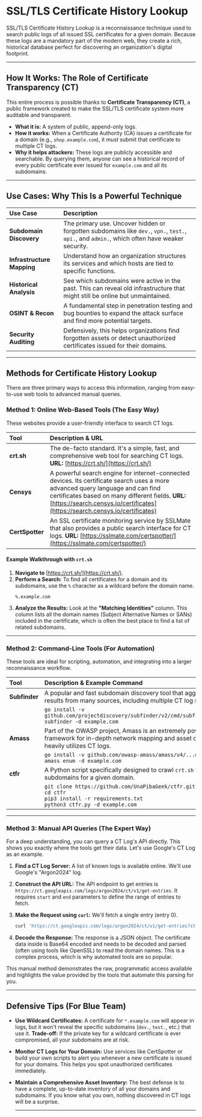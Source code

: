 # SSL/TLS Certificate History Lookup

SSL/TLS Certificate History Lookup is a reconnaissance technique used to search public logs of all issued SSL certificates for a given domain. Because these logs are a mandatory part of the modern web, they create a rich, historical database perfect for discovering an organization's digital footprint.

---

## How It Works: The Role of Certificate Transparency (CT)

This entire process is possible thanks to **Certificate Transparency (CT)**, a public framework created to make the SSL/TLS certificate system more auditable and transparent.

- **What it is:** A system of public, append-only logs.
- **How it works:** When a Certificate Authority (CA) issues a certificate for a domain (e.g., `shop.example.com`), it *must* submit that certificate to multiple CT logs.
- **Why it helps attackers:** These logs are publicly accessible and searchable. By querying them, anyone can see a historical record of every public certificate ever issued for `example.com` and all its subdomains.

---

## Use Cases: Why This Is a Powerful Technique

| Use Case | Description |
| :--- | :--- |
| **Subdomain Discovery** | The primary use. Uncover hidden or forgotten subdomains like `dev.`, `vpn.`, `test.`, `api.`, and `admin.`, which often have weaker security. |
| **Infrastructure Mapping** | Understand how an organization structures its services and which hosts are tied to specific functions. |
| **Historical Analysis** | See which subdomains were active in the past. This can reveal old infrastructure that might still be online but unmaintained. |
| **OSINT & Recon** | A fundamental step in penetration testing and bug bounties to expand the attack surface and find more potential targets. |
| **Security Auditing** | Defensively, this helps organizations find forgotten assets or detect unauthorized certificates issued for their domains. |

---

## Methods for Certificate History Lookup

There are three primary ways to access this information, ranging from easy-to-use web tools to advanced manual queries.

### Method 1: Online Web-Based Tools (The Easy Way)

These websites provide a user-friendly interface to search CT logs.

| Tool | Description & URL |
| :--- | :--- |
| **crt.sh** | The de-facto standard. It's a simple, fast, and comprehensive web tool for searching CT logs. **URL:** [https://crt.sh/](https://crt.sh/) |
| **Censys** | A powerful search engine for internet-connected devices. Its certificate search uses a more advanced query language and can find certificates based on many different fields. **URL:** [https://search.censys.io/certificates](https://search.censys.io/certificates) |
| **CertSpotter** | An SSL certificate monitoring service by SSLMate that also provides a public search interface for CT logs. **URL:** [https://sslmate.com/certspotter/](https://sslmate.com/certspotter/) |

#### Example Walkthrough with `crt.sh`

1. **Navigate to** [https://crt.sh/](https://crt.sh/).
2. **Perform a Search:** To find all certificates for a domain and its subdomains, use the `%` character as a wildcard before the domain name.
   ```
   %.example.com
   ```
3. **Analyze the Results:** Look at the **"Matching Identities"** column. This column lists all the domain names (Subject Alternative Names or SANs) included in the certificate, which is often the best place to find a list of related subdomains.

---

### Method 2: Command-Line Tools (For Automation)

These tools are ideal for scripting, automation, and integrating into a larger reconnaissance workflow.

| Tool | Description & Example Command |
| :--- | :--- |
| **Subfinder** | A popular and fast subdomain discovery tool that aggregates results from many sources, including multiple CT log services. |
| | `go install -v github.com/projectdiscovery/subfinder/v2/cmd/subfinder@latest` <br> `subfinder -d example.com` |
| **Amass** | Part of the OWASP project, Amass is an extremely powerful framework for in-depth network mapping and asset discovery. It heavily utilizes CT logs. |
| | `go install -v github.com/owasp-amass/amass/v4/...@master` <br> `amass enum -d example.com` |
| **ctfr** | A Python script specifically designed to crawl `crt.sh` to find subdomains for a given domain. |
| | `git clone https://github.com/UnaPibaGeek/ctfr.git` <br> `cd ctfr` <br> `pip3 install -r requirements.txt` <br> `python3 ctfr.py -d example.com` |

---

### Method 3: Manual API Queries (The Expert Way)

For a deep understanding, you can query a CT Log's API directly. This shows you exactly where the tools get their data. Let's use Google's CT Log as an example.

1. **Find a CT Log Server:** A list of known logs is available online. We'll use Google's "Argon2024" log.

2. **Construct the API URL:** The API endpoint to get entries is `https://ct.googleapis.com/logs/argon2024/ct/v1/get-entries`. It requires `start` and `end` parameters to define the range of entries to fetch.

3. **Make the Request using `curl`:** We'll fetch a single entry (entry 0).
   ```bash
   curl 'https://ct.googleapis.com/logs/argon2024/ct/v1/get-entries?start=0&end=0'
   ```

4. **Decode the Response:** The response is a JSON object. The certificate data inside is Base64 encoded and needs to be decoded and parsed (often using tools like OpenSSL) to read the domain names. This is a complex process, which is why automated tools are so popular.

This manual method demonstrates the raw, programmatic access available and highlights the value provided by the tools that automate this parsing for you.

---

## Defensive Tips (For Blue Team)

- **Use Wildcard Certificates:** A certificate for `*.example.com` will appear in logs, but it won't reveal the specific subdomains (`dev.`, `test.`, etc.) that use it. **Trade-off:** If the private key for a wildcard certificate is ever compromised, all your subdomains are at risk.

- **Monitor CT Logs for Your Domain:** Use services like CertSpotter or build your own scripts to alert you whenever a new certificate is issued for your domains. This helps you spot unauthorized certificates immediately.

- **Maintain a Comprehensive Asset Inventory:** The best defense is to have a complete, up-to-date inventory of all your domains and subdomains. If you know what you own, nothing discovered in CT logs will be a surprise.

  ---
  
